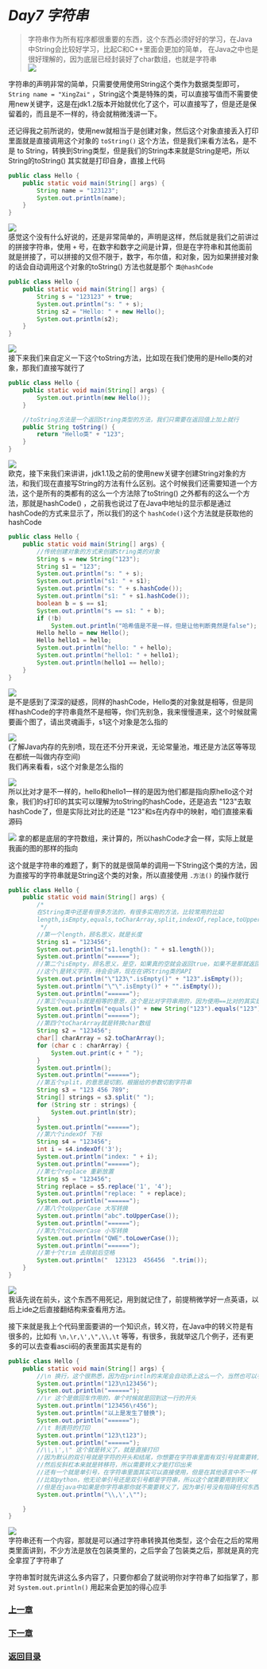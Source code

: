 # ***Day7 字符串***

> 字符串作为所有程序都很重要的东西，这个东西必须好好的学习，在Java中String会比较好学习，比起C和C++里面会更加的简单，
> 在Java之中也是很好理解的，因为底层已经封装好了char数组，也就是字符串  
> ![](image/day7/7.png)

字符串的声明非常的简单，只需要使用使用String这个类作为数据类型即可， `String name = "XingZai"`
，String这个类是特殊的类，可以直接写值而不需要使用new关键字，这是在jdk1.2版本开始就优化了这个，可以直接写了，但是还是保留着的，而且是不一样的，待会就稍微浅讲一下。

还记得我之前所说的，使用new就相当于是创建对象，然后这个对象直接丢入打印里面就是直接调用这个对象的 `toString()`
这个方法，但是我们来看方法名，是不是 to String，转换到String类型，但是我们的String本来就是String是吧，所以String的toString()
其实就是打印自身，直接上代码

```java
public class Hello {
    public static void main(String[] args) {
        String name = "123123";
        System.out.println(name);
    }
}
```

![](image/day7/1.png)  
感觉这个没有什么好说的，还是非常简单的，声明是这样，然后就是我们之前讲过的拼接字符串，使用 `+`
号，在数字和数字之间是计算，但是在字符串和其他面前就是拼接了，可以拼接的又但不限于，数字，布尔值，和对象，因为如果拼接对象的话会自动调用这个对象的toString()
方法也就是那个 `类@hashCode`

```java
public class Hello {
    public static void main(String[] args) {
        String s = "123123" + true;
        System.out.println("s: " + s);
        String s2 = "Hello: " + new Hello();
        System.out.println(s2);
    }
}
```

![](image/day7/2.png)  
接下来我们来自定义一下这个toString方法，比如现在我们使用的是Hello类的对象，那我们直接写就行了

```java
public class Hello {
    public static void main(String[] args) {
        System.out.println(new Hello());
    }

    //toString方法是一个返回String类型的方法，我们只需要在返回值上加上就行
    public String toString() {
        return "Hello类" + "123";
    }
}
```

![](image/day7/3.png)  
欧克，接下来我们来讲讲，jdk1.1及之前的使用new关键字创建String对象的方法，和我们现在直接写String的方法有什么区别。这个时候我们还需要知道一个方法，这个是所有的类都有的这么一个方法除了toString()
之外都有的这么一个方法，那就是hashCode()
，之前我也说过了在Java中地址的显示都是通过hashCode的方式来显示了，所以我们的这个 `hashCode()`这个方法就是获取他的hashCode

```java
public class Hello {
    public static void main(String[] args) {
        //传统创建对象的方式来创建String类的对象
        String s = new String("123");
        String s1 = "123";
        System.out.println("s: " + s);
        System.out.println("s1: " + s1);
        System.out.println("s: " + s.hashCode());
        System.out.println("s1: " + s1.hashCode());
        boolean b = s == s1;
        System.out.println("s == s1: " + b);
        if (!b)
            System.out.println("哈希值是不是一样，但是让他判断竟然是false");
        Hello hello = new Hello();
        Hello hello1 = hello;
        System.out.println("hello: " + hello);
        System.out.println("hello1: " + hello1);
        System.out.println(hello1 == hello);
    }
}
```

![](image/day7/4.png)  
是不是感到了深深的疑惑，同样的hashCode，Hello类的对象就是相等，但是同样hashCode的字符串竟然不是相等，你们先别急，我来慢慢道来，这个时候就需要画个图了，请出灵魂画手，s1这个对象是怎么指的

![](image/day7/5.png)  
(了解Java内存的先别喷，现在还不分开来说，无论常量池，堆还是方法区等等现在都统一叫做内存空间)  
我们再来看看，s这个对象是怎么指的

![](image/day7/6.png)  
所以比对才是不一样的，hello和hello1一样的是因为他们都是指向原hello这个对象，我们的s打印的其实可以理解为toString的hashCode，还是追去
"123"去取hashCode了，但是实际比对比的还是 "123"和s在内存中的映射，咱们直接来看源码

![](image/day7/8.png)
拿的都是底层的字符数组，来计算的，所以hashCode才会一样，实际上就是我画的图的那样的指向

这个就是字符串的难题了，剩下的就是很简单的调用一下String这个类的方法，因为直接写的字符串就是String这个类的对象，所以直接使用
`.方法()` 的操作就行

```java
public class Hello {
    public static void main(String[] args) {
        /*
        在String类中还是有很多方法的，有很多实用的方法，比较常用的比如
        length,isEmpty,equals,toCharArray,split,indexOf,replace,toUpperCase,toLowerCase,trim
         */
        //第一个length，顾名思义，就是长度
        String s1 = "123456";
        System.out.println("s1.length(): " + s1.length());
        System.out.println("======");
        //第二个isEmpty，顾名思义，是空，如果真的空就会返回true，如果不是那就返回false
        //这个\是转义字符，待会会讲，现在在讲String类的API
        System.out.println("\"123\".isEmpty()" + "123".isEmpty());
        System.out.println("\"\".isEmpty()" + "".isEmpty());
        System.out.println("======");
        //第三个equals就是相等的意思，这个是比对字符串用的，因为使用==比对的其实是hashCode
        System.out.println("equals()" + new String("123").equals("123"));
        System.out.println("======");
        //第四个toCharArray就是转换char数组
        String s2 = "123456";
        char[] charArray = s2.toCharArray();
        for (char c : charArray) {
            System.out.print(c + " ");
        }
        System.out.println();
        System.out.println("======");
        //第五个split，的意思是切割，根据给的参数切割字符串
        String s3 = "123 456 789";
        String[] strings = s3.split(" ");
        for (String str : strings) {
            System.out.println(str);
        }
        System.out.println("======");
        //第六个indexOf 下标
        String s4 = "123456";
        int i = s4.indexOf('3');
        System.out.println("index: " + i);
        System.out.println("======");
        //第七个replace 重新放置
        String s5 = "123456";
        String replace = s5.replace('1', '4');
        System.out.println("replace: " + replace);
        System.out.println("======");
        //第八个toUpperCase 大写转换
        System.out.println("abc".toUpperCase());
        System.out.println("======");
        //第九个toLowerCase 小写转换
        System.out.println("QWE".toLowerCase());
        System.out.println("======");
        //第十个trim 去除前后空格
        System.out.println("  123123  456456  ".trim());
    }
}
```

![](image/day7/9.png)  
我话先说在前头，这个东西不用死记，用到就记住了，前提稍微学好一点英语，以后上ide之后直接翻结构来查看用方法。

接下来就是我上个代码里面要讲的一个知识点，转义符，在Java中的转义符是有很多的，比如有 `\n,\r,\',\",\\,\t`
等等，有很多，我就举这几个例子，还有更多的可以去查看ascii码的表里面其实是有的

```java
public class Hello {
    public static void main(String[] args) {
        //\n 换行，这个很熟悉，因为在println的末尾会自动添上这么一个，当然也可以手动添加
        System.out.println("123\n123456");
        System.out.println("======");
        //\r 这个是做回车作用的，单个时候就是回到这一行的开头
        System.out.println("123456\r456");
        System.out.println("以上是发生了替换");
        System.out.println("======");
        //\t 制表符的打印
        System.out.println("123\t123");
        System.out.println("======");
        //\\,\',\" 这个就是转义了，就是直接打印
        //因为默认的双引号就是字符的开头和结尾，你想要在字符串里面有双引号就需要转义
        //然后反斜杠本来就是转移符，所以需要转义才能打印出来
        //还有一个就是单引号，在字符串里面其实可以直接使用，但是在其他语言中不一样
        //比如python，他无论单引号还是双引号都是字符串，所以这个就需要用到转义
        //但是在java中如果是你字符串那你就不需要转义了，因为单引号没有阻碍任何东西
        System.out.println("\\,\',\"");

    }
}
```

![](image/day7/10.png)  
字符串还有一个内容，那就是可以通过字符串转换其他类型，这个会在之后的常用类里面讲到，不少方法是放在包装类里的，之后学会了包装类之后，那就是真的完全拿捏了字符串了

字符串暂时就先讲这么多内容了，只要你都会了就说明你对字符串了如指掌了，那对 `System.out.println()` 用起来会更加的得心应手

### [上一章](day6.md)
### [下一章](day8.md)
### [返回目录](README.md)
